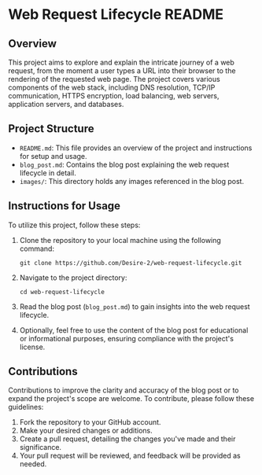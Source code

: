 # Web Request Lifecycle README

## Overview
This project aims to explore and explain the intricate journey of a web request, from the moment a user types a URL into their browser to the rendering of the requested web page. The project covers various components of the web stack, including DNS resolution, TCP/IP communication, HTTPS encryption, load balancing, web servers, application servers, and databases.

## Project Structure
- `README.md`: This file provides an overview of the project and instructions for setup and usage.
- `blog_post.md`: Contains the blog post explaining the web request lifecycle in detail.
- `images/`: This directory holds any images referenced in the blog post.
## Instructions for Usage
To utilize this project, follow these steps:

1. Clone the repository to your local machine using the following command:
   ```
   git clone https://github.com/Desire-2/web-request-lifecycle.git
   ```

2. Navigate to the project directory:
   ```
   cd web-request-lifecycle
   ```

3. Read the blog post (`blog_post.md`) to gain insights into the web request lifecycle.

4. Optionally, feel free to use the content of the blog post for educational or informational purposes, ensuring compliance with the project's license.

## Contributions
Contributions to improve the clarity and accuracy of the blog post or to expand the project's scope are welcome. To contribute, please follow these guidelines:

1. Fork the repository to your GitHub account.
2. Make your desired changes or additions.
3. Create a pull request, detailing the changes you've made and their significance.
4. Your pull request will be reviewed, and feedback will be provided as needed.
